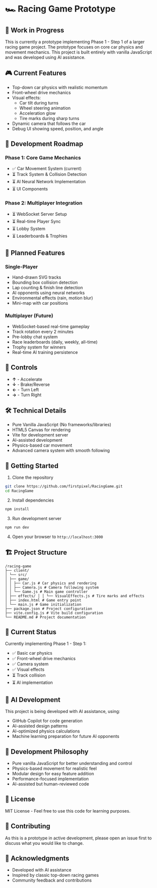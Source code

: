 # 🏎️ Racing Game Prototype

## 🚧 Work in Progress
This is currently a prototype implementing Phase 1 - Step 1 of a larger racing game project. The prototype focuses on core car physics and movement mechanics. This project is built entirely with vanilla JavaScript and was developed using AI assistance.

## 🎮 Current Features
- Top-down car physics with realistic momentum
- Front-wheel drive mechanics
- Visual effects:
  - Car tilt during turns
  - Wheel steering animation
  - Acceleration glow
  - Tire marks during sharp turns
- Dynamic camera that follows the car
- Debug UI showing speed, position, and angle

## 🎯 Development Roadmap

### Phase 1: Core Game Mechanics
- ✅ Car Movement System (current)
- ⏳ Track System & Collision Detection
- ⏳ AI Neural Network Implementation
- ⏳ UI Components

### Phase 2: Multiplayer Integration
- ⏳ WebSocket Server Setup
- ⏳ Real-time Player Sync
- ⏳ Lobby System
- ⏳ Leaderboards & Trophies

## 🚀 Planned Features

### Single-Player
- Hand-drawn SVG tracks
- Bounding box collision detection
- Lap counting & finish line detection
- AI opponents using neural networks
- Environmental effects (rain, motion blur)
- Mini-map with car positions

### Multiplayer (Future)
- WebSocket-based real-time gameplay
- Track rotation every 2 minutes
- Pre-lobby chat system
- Race leaderboards (daily, weekly, all-time)
- Trophy system for winners
- Real-time AI training persistence

## 🎯 Controls
- **↑** - Accelerate
- **↓** - Brake/Reverse
- **←** - Turn Left
- **→** - Turn Right

## 🛠️ Technical Details
- Pure Vanilla JavaScript (No frameworks/libraries)
- HTML5 Canvas for rendering
- Vite for development server
- AI-assisted development
- Physics-based car movement
- Advanced camera system with smooth following

## 🚀 Getting Started
1. Clone the repository
```bash
git clone https://github.com/firstpixel/RacingGame.git
cd RacingGame
```

2. Install dependencies
```bash
npm install
```

3. Run development server
```bash
npm run dev
```

4. Open your browser to `http://localhost:3000`

## 🏗️ Project Structure
```
/racing-game 
├── client/ 
│ └── src/ 
│ ├── game/ 
│ │ ├── Car.js # Car physics and rendering 
│ │ ├── Camera.js # Camera following system 
│ │ └── Game.js # Main game controller 
│ ├── effects/ │ │ └── VisualEffects.js # Tire marks and effects 
│ ├── index.html # Game entry point 
│ └── main.js # Game initialization 
├── package.json # Project configuration 
├── vite.config.js # Vite build configuration 
└── README.md # Project documentation
```

## 📝 Current Status
Currently implementing Phase 1 - Step 1:
- ✅ Basic car physics
- ✅ Front-wheel drive mechanics
- ✅ Camera system
- ✅ Visual effects
- ⏳ Track collision
- ⏳ AI implementation

## 🤖 AI Development
This project is being developed with AI assistance, using:
- GitHub Copilot for code generation
- AI-assisted design patterns
- AI-optimized physics calculations
- Machine learning preparation for future AI opponents

## 🔨 Development Philosophy
- Pure vanilla JavaScript for better understanding and control
- Physics-based movement for realistic feel
- Modular design for easy feature addition
- Performance-focused implementation
- AI-assisted but human-reviewed code

## 📜 License
MIT License - Feel free to use this code for learning purposes.

## 🤝 Contributing
As this is a prototype in active development, please open an issue first to discuss what you would like to change.

## 🙏 Acknowledgments
- Developed with AI assistance
- Inspired by classic top-down racing games
- Community feedback and contributions